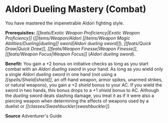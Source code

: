 ﻿---
cssclass: [feats]

---
# Aldori Dueling Mastery (Combat)

You have mastered the impenetrable Aldori fighting style.

**Prerequisites:** _[[feats/Exotic Weapon Proficiency|Exotic Weapon Proficiency]]_ (_[[items/Weapon/Aldori _[[items/Weapon Magic Abilities/Dueling|dueling]]_ sword|Aldori _dueling_ sword]]_), _[[feats/Quick Draw|Quick Draw]]_, _[[feats/Weapon Finesse|Weapon Finesse]]_, _[[feats/Weapon Focus|Weapon Focus]]_ (_Aldori _dueling_ sword_).

**Benefit:** You gain a +2 bonus on initiative checks as long as you start combat with an _Aldori _dueling_ sword_ in your hand. As long as you wield only a single _Aldori _dueling_ sword_ in one hand (not using a _[[spells/Shield|shield]]_, an off-hand weapon, armor spikes, unarmed strikes, or natural weapons), you gain a +2 _shield_ bonus to your AC. If you wield the sword in two hands, this bonus drops to a +1 _shield_ bonus to AC. Although the _dueling_ sword deals slashing damage, you treat it as if it were also a piercing weapon when determining the effects of weapons used by a duelist or _[[classes/Swashbuckler|swashbuckler]]_.

**Source** Adventurer's Guide